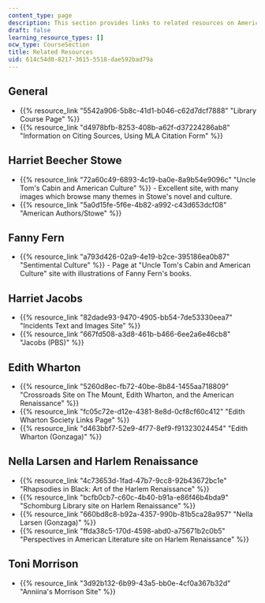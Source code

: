 ```yaml
---
content_type: page
description: This section provides links to related resources on American women authors.
draft: false
learning_resource_types: []
ocw_type: CourseSection
title: Related Resources
uid: 614c54d0-8217-3615-5518-dae592bad79a
---
```

## General

- {{% resource_link "5542a906-5b8c-41d1-b046-c62d7dcf7888" "Library Course Page" %}}
- {{% resource_link "d4978bfb-8253-408b-a62f-d37224286ab8" "Information on Citing Sources, Using MLA Citation Form" %}}

## Harriet Beecher Stowe

- {{% resource_link "72a60c49-6893-4c19-ba0e-8a9b54e9096c" "Uncle Tom's Cabin and American Culture" %}} - Excellent site, with many images which browse many themes in Stowe's novel and culture.
- {{% resource_link "5a0d15fe-5f6e-4b82-a992-c43d653dcf08" "American Authors/Stowe" %}}

## Fanny Fern

- {{% resource_link "a793d426-02a9-4e19-b2ce-395186ea0b87" "Sentimental Culture" %}} - Page at "Uncle Tom's Cabin and American Culture" site with illustrations of Fanny Fern's books.

## Harriet Jacobs

- {{% resource_link "82dade93-9470-4905-bb54-7de53330eea7" "Incidents Text and Images Site" %}}
- {{% resource_link "667fd508-a3d8-461b-b466-6ee2a6e46cb8" "Jacobs (PBS)" %}}

## Edith Wharton

- {{% resource_link "5260d8ec-fb72-40be-8b84-1455aa718809" "Crossroads Site on The Mount, Edith Wharton, and the American Renaissance" %}}
- {{% resource_link "fc05c72e-d12e-4381-8e8d-0cf8cf60c412" "Edith Wharton Society Links Page" %}}
- {{% resource_link "d463bbf7-52e9-4f77-8ef9-f91323024454" "Edith Wharton (Gonzaga)" %}}

## Nella Larsen and Harlem Renaissance

- {{% resource_link "4c73653d-1fad-47b7-9cc8-92b43672bc1e" "Rhapsodies in Black: Art of the Harlem Renaissance" %}}
- {{% resource_link "bcfb0cb7-c60c-4b40-b91a-e86f46b4bda9" "Schomburg Library site on Harlem Renaissance" %}}
- {{% resource_link "660bd8c8-b92a-4357-990b-81b5ca28a957" "Nella Larsen (Gonzaga)" %}}
- {{% resource_link "ffda38c5-170d-4598-abd0-a75671b2c0b5" "Perspectives in American Literature site on Harlem Renaissance" %}}

## Toni Morrison

- {{% resource_link "3d92b132-6b99-43a5-bb0e-4cf0a367b32d" "Anniina's Morrison Site" %}}